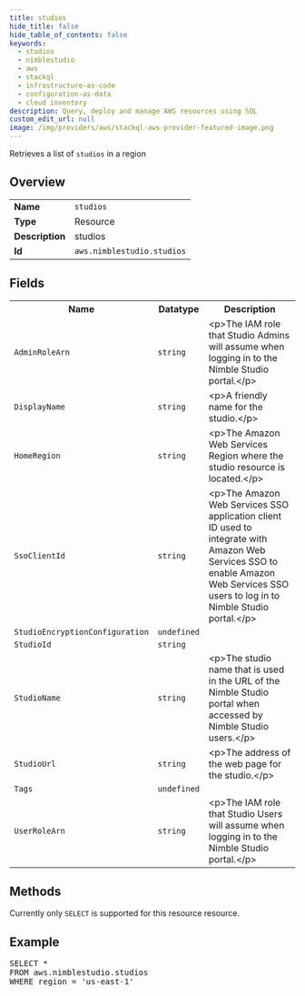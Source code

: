 ```yaml
---
title: studios
hide_title: false
hide_table_of_contents: false
keywords:
  - studios
  - nimblestudio
  - aws
  - stackql
  - infrastructure-as-code
  - configuration-as-data
  - cloud inventory
description: Query, deploy and manage AWS resources using SQL
custom_edit_url: null
image: /img/providers/aws/stackql-aws-provider-featured-image.png
---
```

Retrieves a list of <code>studios</code> in a region

## Overview
<table><tbody>
<tr><td><b>Name</b></td><td><code>studios</code></td></tr>
<tr><td><b>Type</b></td><td>Resource</td></tr>
<tr><td><b>Description</b></td><td>studios</td></tr>
<tr><td><b>Id</b></td><td><code>aws.nimblestudio.studios</code></td></tr>
</tbody></table>

## Fields
<table><tbody>
<tr><th>Name</th><th>Datatype</th><th>Description</th></tr>
<tr><td><code>AdminRoleArn</code></td><td><code>string</code></td><td>&lt;p&gt;The IAM role that Studio Admins will assume when logging in to the Nimble Studio portal.&lt;&#x2F;p&gt;</td></tr>
<tr><td><code>DisplayName</code></td><td><code>string</code></td><td>&lt;p&gt;A friendly name for the studio.&lt;&#x2F;p&gt;</td></tr>
<tr><td><code>HomeRegion</code></td><td><code>string</code></td><td>&lt;p&gt;The Amazon Web Services Region where the studio resource is located.&lt;&#x2F;p&gt;</td></tr>
<tr><td><code>SsoClientId</code></td><td><code>string</code></td><td>&lt;p&gt;The Amazon Web Services SSO application client ID used to integrate with Amazon Web Services SSO to enable Amazon Web Services SSO users to log in to Nimble Studio portal.&lt;&#x2F;p&gt;</td></tr>
<tr><td><code>StudioEncryptionConfiguration</code></td><td><code>undefined</code></td><td></td></tr>
<tr><td><code>StudioId</code></td><td><code>string</code></td><td></td></tr>
<tr><td><code>StudioName</code></td><td><code>string</code></td><td>&lt;p&gt;The studio name that is used in the URL of the Nimble Studio portal when accessed by Nimble Studio users.&lt;&#x2F;p&gt;</td></tr>
<tr><td><code>StudioUrl</code></td><td><code>string</code></td><td>&lt;p&gt;The address of the web page for the studio.&lt;&#x2F;p&gt;</td></tr>
<tr><td><code>Tags</code></td><td><code>undefined</code></td><td></td></tr>
<tr><td><code>UserRoleArn</code></td><td><code>string</code></td><td>&lt;p&gt;The IAM role that Studio Users will assume when logging in to the Nimble Studio portal.&lt;&#x2F;p&gt;</td></tr>

</tbody></table>

## Methods
Currently only <code>SELECT</code> is supported for this resource resource.

## Example
<pre>
SELECT * 
FROM aws.nimblestudio.studios
WHERE region = 'us-east-1'
</pre>
